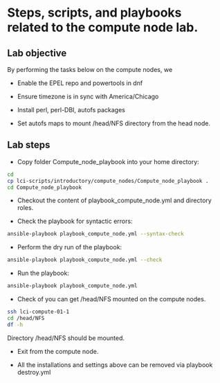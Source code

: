 # Steps, scripts, and playbooks related to the compute node lab. 

## Lab objective 

By performing the tasks below on the compute nodes, we

 - Enable the EPEL repo and powertools in dnf

 - Ensure timezone is in sync with America/Chicago

 - Install perl, perl-DBI, autofs packages

 - Set autofs maps to mount /head/NFS directory from the head node.

## Lab steps

- Copy folder Compute_node_playbook into your home directory:
```bash
cd
cp lci-scripts/introductory/compute_nodes/Compute_node_playbook .
cd Compute_node_playbook
```

- Checkout the content of playbook_compute_node.yml and directory roles.

- Check the playbook for syntactic errors:
```bash
ansible-playbook playbook_compute_node.yml --syntax-check 
```

- Perform the dry run of the playbook:
```bash
ansible-playbook playbook_compute_node.yml --check
```

- Run the playbook:
```bash
ansible-playbook playbook_compute_node.yml
```

- Check of you can get /head/NFS mounted on the compute nodes. 
```bash
ssh lci-compute-01-1
cd /head/NFS
df -h
```
Directory /head/NFS should be mounted.

- Exit from the compute node.

- All the installations and settings above can be removed via playbook destroy.yml

